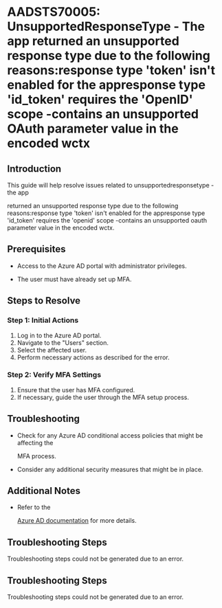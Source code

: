 
# AADSTS70005: UnsupportedResponseType - The app returned an unsupported response type due to the following reasons:response type 'token' isn't enabled for the appresponse type 'id\_token' requires the 'OpenID' scope -contains an unsupported OAuth parameter value in the encoded wctx


## Introduction

This guide will help resolve issues related to unsupportedresponsetype - the app

returned an unsupported response type due to the following reasons:response type
'token' isn't enabled for the appresponse type 'id\_token' requires the 'openid'
scope -contains an unsupported oauth parameter value in the encoded wctx.


## Prerequisites


* Access to the Azure AD portal with administrator privileges.

* The user must have already set up MFA.


## Steps to Resolve


### Step 1: Initial Actions

1. Log in to the Azure AD portal.
2. Navigate to the "Users" section.
3. Select the affected user.
4. Perform necessary actions as described for the error.


### Step 2: Verify MFA Settings

1. Ensure that the user has MFA configured.
2. If necessary, guide the user through the MFA setup process.


## Troubleshooting


* Check for any Azure AD conditional access policies that might be affecting the

  MFA process.

* Consider any additional security measures that might be in place.


## Additional Notes


* Refer to the

  [Azure AD 
documentation](https://learn.microsoft.com/en-us/azure/active-directory/)
  for more details.


## Troubleshooting Steps

Troubleshooting steps could not be generated due to an error.


## Troubleshooting Steps

Troubleshooting steps could not be generated due to an error.